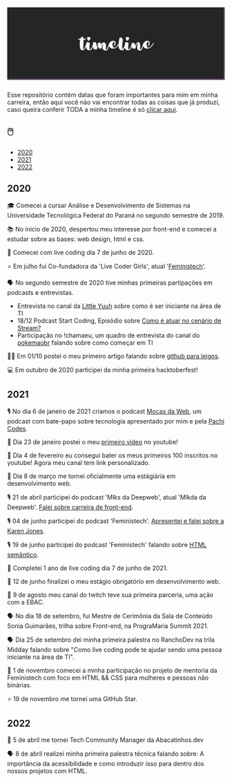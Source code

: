 # ![Timeline](imgs/timeline.png)

Esse repositório contém datas que foram importantes para mim em minha carreira, então aqui você não vai encontrar todas as coisas que já produzi, caso queira conferir TODA a minha timeline é só [clicar aqui](https://timeline.levxyca.com/).

## 🖱️

- [2020](#2020)
- [2021](#2021)
- [2022](#2022)

## 2020

🎓 Comecei a cursar Análise e Desenvolvimento de Sistemas na Universidade Tecnológica Federal do Paraná no segundo semestre de 2019.

📚 No ínicio de 2020, despertou meu interesse por front-end e comecei a estudar sobre as bases: web design, html e css.

🔴 Comecei com live coding dia 7 de junho de 2020.

⭐ Em julho fui Co-fundadora da 'Live Coder Girls', atual '[Feministech](https://www.twitch.tv/team/livecodergirls)'.

🗣 No segundo semestre de 2020 tive minhas primeiras partipações em podcasts e entrevistas.

- Entrevista no canal da [Little Yuuh](https://www.twitch.tv/little_yuuh) sobre como é ser iniciante na área de TI
-  18/12 Podcast Start Coding, Episódio sobre [Como é atuar no cenário de Stream?](https://open.spotify.com/episode/3u3gDFEPzWTjRnJ4G86l7I)
- Participação no !chamaeu, um quadro de entrevista do canal do [pokemaobr](https://www.twitch.tv/pokemaobr) falando sobre como começar em TI

✍🏻 Em 01/10 postei o meu primeiro artigo falando sobre [github para leigos](https://dev.to/levxyca/pt-br-github-para-leigos-4i7j).

💻 Em outubro de 2020 participei da minha primeira hacktoberfest!

## 2021

🎙️ No dia 6 de janeiro de 2021 criamos o podcast [Moças da Web](https://anchor.fm/mocasdaweb), um podcast com bate-papo sobre tecnologia apresentado por mim e pela [Pachi Codes](https://pachicodes.com).

🎥 Dia 23 de janeiro postei o meu [primeiro vídeo](https://www.youtube.com/watch?v=D0Y8AJ6oMn0&lc=UgyGfJuyZECbzDwvpWZ4AaABAg) no youtube!

🎥 Dia 4 de fevereiro eu consegui bater os meus primeiros 100 inscritos no youtube! Agora meu canal tem link personalizado.

💼 Dia 8 de março me tornei oficialmente uma estágiária em desenvolvimento web.

🎙️ 21 de abril participei do podcast 'Mlks da Deepweb', atual 'Mlkda da Deepweb'. [Falei sobre carreira de front-end](https://open.spotify.com/episode/4JAYwqjCTBc2q5M7lrCA5G?si=yA24NhiiQuehirHNYL_KnA&dl_branch=1&nd=1).

🎙️ 04 de junho participei do podcast 'Feministech'. [Apresentei e falei sobre a Karen Jones](https://anchor.fm/feministech/episodes/Levxyca-apresenta-Karen-Jones---Episdio-0-7-e11ksak/a-a5mij8a).

🎙️ 19 de junho participei do podcast 'Feministech' falando sobre [HTML semântico](https://anchor.fm/feministech/episodes/conhecendo-html-semntico-com-levxyca---Episdio-2-e120svi).

🔴 Completei 1 ano de live coding dia 7 de junho de 2021.

💼 12 de junho finalizei o meu estágio obrigatório em desenvolvimento web.

🔴 9 de agosto meu canal do twitch teve sua primeira parceria, uma ação com a EBAC.

🗣 No dia 18 de setembro, fui Mestre de Cerimônia da Sala de Conteúdo Sonia Guimarães, trilha sobre Front-end, na PrograMaria Summit 2021.

🗣 Dia 25 de setembro dei minha primeira palestra no RanchoDev na trila Midday falando sobre "Como live coding pode te ajudar sendo uma pessoa iniciante na área de TI".

🌸 1 de novembro comecei a minha participação no projeto de mentoria da Feministech com foco em HTML && CSS para mulheres e pessoas não binárias.

⭐ 19 de novembro me tornei uma GitHub Star.

## 2022

💼 5 de abril me tornei Tech Community Manager da Abacatinhos.dev

🗣 8 de abril realizei minha primeira palestra técnica falando sobre: A importância da acessibilidade e como introduzir isso para dentro dos nossos projetos com HTML.
